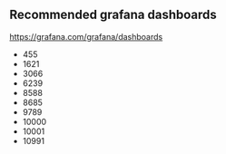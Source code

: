## Recommended grafana dashboards
https://grafana.com/grafana/dashboards
* 455
* 1621
* 3066
* 6239
* 8588
* 8685
* 9789
* 10000
* 10001
* 10991
